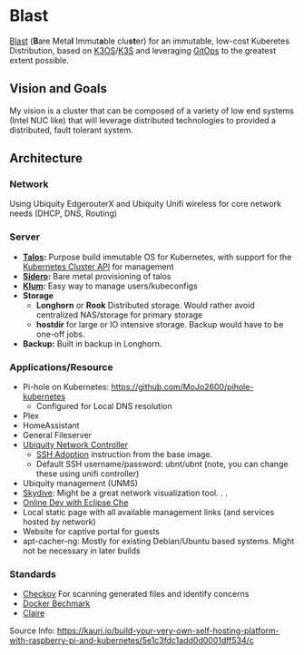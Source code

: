 # Blast

[Blast](https://acronymify.com/BLAST?q=bare+metal+immutable+cluster) (**B**are Meta**l** Immut**a**ble clu**st**er) for an immutable, low-cost Kuberetes Distribution, based on [K3OS](https://github.com/rancher/k3os)/[K3S](https://github.com/rancher/k3s) and leveraging [GitOps](https://www.weave.works/technologies/gitops/) to the greatest extent possible.

## Vision and Goals

My vision is a cluster that can be composed of a variety of low end systems (Intel NUC like) that will leverage distributed technologies to provided a distributed, fault tolerant system.

## Architecture

### Network

Using Ubiquity EdgerouterX and Ubiquity Unifi wireless for core network needs (DHCP, DNS, Routing)

### Server

- **[Talos](https://www.talos.dev/):**  Purpose build immutable OS for Kubernetes, with support for the [Kubernetes Cluster API](https://cluster-api.sigs.k8s.io/) for management
- **[Sidero](https://www.sidero.dev/):**  Bare metal provisioning of talos
- **[Klum](https://github.com/ibuildthecloud/klum):**  Easy way to manage users/kubeconfigs
- **Storage** 
  - **Longhorn** or **Rook** Distributed storage.  Would rather avoid centralized NAS/storage for primary storage
  - **hostdir** for large or IO intensive storage.  Backup would have to be one-off jobs.
- **Backup:** Built in backup in Longhorn.   

### Applications/Resource

- Pi-hole on Kubernetes: https://github.com/MoJo2600/pihole-kubernetes
  - Configured for Local DNS resolution
- Plex
- HomeAssistant
- General Fileserver 
- [Ubiquity Network Controller](https://github.com/helm/charts/tree/master/stable/unifi)
  - [SSH Adoption](https://github.com/jacobalberty/unifi-docker#ssh-adoption) instruction from the base image.
  - Default SSH username/password: ubnt/ubnt (note, you can change these using unifi controller)
- Ubiquity management (UNMS) 
- [Skydive](https://github.com/skydive-project/skydive): Might be a great network visualization tool. . . 
- [Online Dev with Eclipse Che](https://www.eclipse.org/che/docs/che-7/introduction-to-eclipse-che/)
- Local static page with all available management links (and services hosted by network)
- Website for captive portal for guests
- apt-cacher-ng: Mostly for existing Debian/Ubuntu based systems.  Might not be necessary in later builds


### Standards

- [Checkov](https://github.com/bridgecrewio/checkov) For scanning generated files and identify concerns
- [Docker Bechmark](https://github.com/docker/docker-bench-security)
- [Claire](https://github.com/quay/clair)

Source Info:
https://kauri.io/build-your-very-own-self-hosting-platform-with-raspberry-pi-and-kubernetes/5e1c3fdc1add0d0001dff534/c

